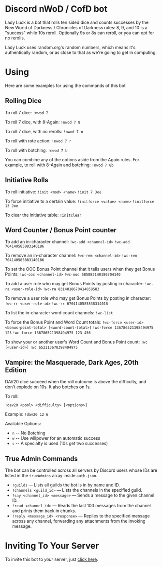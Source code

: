 # Discord nWoD / CofD bot

Lady Luck is a bot that rolls ten sided dice and counts successes by the New World of Darkness / Chronicles of Darkness rules: 8, 9, and 10 is a "success" while 10s reroll. Optionally 9s or 8s can reroll, or you can opt for no rerolls.

Lady Luck uses random.org's random numbers, which means it's authentically random, or as close to that as we're going to get in computing.

# Using

Here are some examples for using the commands of this bot

## Rolling Dice

To roll 7 dice:
`!nwod 7`

To roll 7 dice, with 8-Again:
`!nwod 7 8`

To roll 7 dice, with no rerolls:
`!nwod 7 n`

To roll with rote action:
`!nwod 7 r`

To roll with botching:
`!nwod 7 b`

You can combine any of the options aside from the Again rules. For example, to roll with 8-Again and botching:
`!nwod 7 8b`

## Initiative Rolls

To roll initiative:
`!init <mod> <name>`
`!init 7 Joe`

To force initiative to a certain value:
`!initforce <value> <name>`
`!initforce 13 Joe`

To clear the initiative table:
`!initclear`

## Word Counter / Bonus Point counter

To add an in-character channel:
`!wc-add <channel-id>`
`!wc-add 704140585883140186`

To remove an in-character channel:
`!wc-rem <channel-id>`
`!wc-rem 704140585883140186`

To set the OOC Bonus Point channel that it tells users when they get Bonus Points:
`!wc-ooc <channel-id>`
`!wc-ooc 585883140186704140`

To add a user role who may get Bonus Points by posting in character:
`!wc-ra <user-role-id>`
`!wc-ra 8314018670414058583`

To remove a user role who may get Bonus Points by posting in character:
`!wc-rr <user-role-id>`
`!wc-rr 6704140585838314018`

To list the in-character word count channels:
`!wc-list`

To force the Bonus Point and Word Count totals:
`!wc-force <user-id> <bonus-point-total> [<word-count-total>]`
`!wc-force 136786521398494975 123`
`!wc-force 136786521398494975 123 456`

To show your or another user's Word Count and Bonus Point count:
`!wc [<user-id>]`
`!wc 652113678398494975`

## Vampire: the Masquerade, Dark Ages, 20th Edition

DAV20 dice succeed when the roll outcome is above the difficulty, and don't explode on 10s. It also botches on 1s.

To roll:

`!dav20 <pool> <difficulty> [<options>]`

Example: `!dav20 12 6`

Available Options:

* `n` -- No Botching
* `w` -- Use willpower for an automatic success
* `s` -- A specialty is used (10s get two successes)

## True Admin Commands

The bot can be controlled across all servers by Discord users whose IDs are
listed in the `trueAdmins` array inside `auth.json`.

* `!guilds` — Lists all guilds the bot is in by name and ID.
* `!channels <guild_id>` — Lists the channels in the specified guild.
* `!say <channel_id> <message>` — Sends a message to the given channel ID.
* `!read <channel_id>` — Reads the last 100 messages from the channel and
  prints them back in chunks.
* `!reply <message_id> <response>` — Replies to the specified message across any channel, forwarding any attachments from the invoking message.

# Inviting To Your Server

To invite this bot to _your_ server, just [click here](https://discordapp.com/oauth2/authorize?client_id=833128867282681887&permissions=2048&scope=bot).
